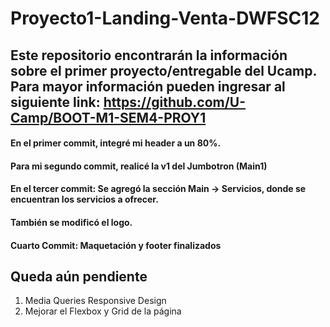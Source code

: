 # Proyecto1-Landing-Venta-DWFSC12


## Este repositorio encontrarán la información sobre el primer proyecto/entregable del Ucamp. Para mayor información pueden ingresar al siguiente link: https://github.com/U-Camp/BOOT-M1-SEM4-PROY1

#### En el primer commit, integré mi header a un 80%.

#### Para mi segundo commit, realicé la v1 del Jumbotron (Main1)

#### En el tercer commit: Se agregó la sección Main -> Servicios, donde se encuentran los servicios a ofrecer.
#### También se modificó el logo.

#### Cuarto Commit: Maquetación y footer finalizados
## Queda aún pendiente

1. Media Queries Responsive Design
2. Mejorar el Flexbox y Grid de la página